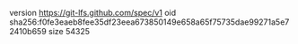 version https://git-lfs.github.com/spec/v1
oid sha256:f0fe3eaeb8fee35df23eea673850149e658a65f75735dae99271a5e72410b659
size 54325
